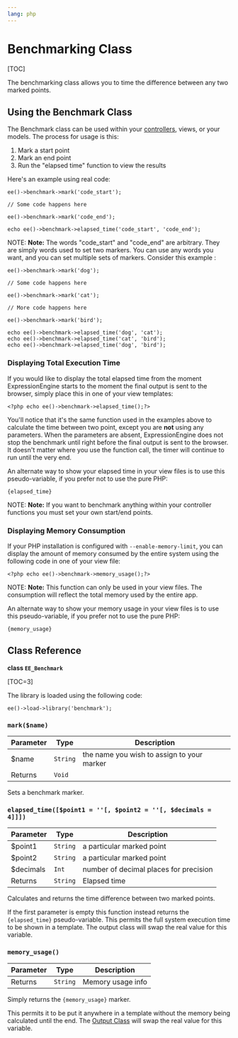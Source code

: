 ```yaml
---
lang: php
---
```


<!--
    This source file is part of the open source project
    ExpressionEngine User Guide (https://github.com/ExpressionEngine/ExpressionEngine-User-Guide)

    @link      https://expressionengine.com/
    @copyright Copyright (c) 2003-2020, Packet Tide, LLC (https://packettide.com)
    @license   https://expressionengine.com/license Licensed under Apache License, Version 2.0
-->

# Benchmarking Class

[TOC]

The benchmarking class allows you to time the difference between any two marked points.

## Using the Benchmark Class

The Benchmark class can be used within your [controllers](development/legacy/controllers.md), views, or your models. The process for usage is this:

1.  Mark a start point
2.  Mark an end point
3.  Run the "elapsed time" function to view the results

Here's an example using real code:

    ee()->benchmark->mark('code_start');

    // Some code happens here

    ee()->benchmark->mark('code_end');

    echo ee()->benchmark->elapsed_time('code_start', 'code_end');

NOTE: **Note:** The words "code_start" and "code_end" are arbitrary. They are simply words used to set two markers. You can use any words you want, and you can set multiple sets of markers. Consider this example :

    ee()->benchmark->mark('dog');

    // Some code happens here

    ee()->benchmark->mark('cat');

    // More code happens here

    ee()->benchmark->mark('bird');

    echo ee()->benchmark->elapsed_time('dog', 'cat');
    echo ee()->benchmark->elapsed_time('cat', 'bird');
    echo ee()->benchmark->elapsed_time('dog', 'bird');

### Displaying Total Execution Time

If you would like to display the total elapsed time from the moment ExpressionEngine starts to the moment the final output is sent to the browser, simply place this in one of your view templates:

    <?php echo ee()->benchmark->elapsed_time();?>

You'll notice that it's the same function used in the examples above to calculate the time between two point, except you are **not** using any parameters. When the parameters are absent, ExpressionEngine does not stop the benchmark until right before the final output is sent to the browser. It doesn't matter where you use the function call, the timer will continue to run until the very end.

An alternate way to show your elapsed time in your view files is to use this pseudo-variable, if you prefer not to use the pure PHP:

    {elapsed_time}

NOTE: **Note:** If you want to benchmark anything within your controller functions you must set your own start/end points.

### Displaying Memory Consumption

If your PHP installation is configured with `--enable-memory-limit`, you can display the amount of memory consumed by the entire system using the following code in one of your view file:

    <?php echo ee()->benchmark->memory_usage();?>

NOTE: **Note:** This function can only be used in your view files. The consumption will reflect the total memory used by the entire app.

An alternate way to show your memory usage in your view files is to use this pseudo-variable, if you prefer not to use the pure PHP:

    {memory_usage}

## Class Reference

**class `EE_Benchmark`**

[TOC=3]

The library is loaded using the following code:

    ee()->load->library('benchmark');

### `mark($name)`

| Parameter | Type     | Description                                |
| --------- | -------- | ------------------------------------------ |
| \$name    | `String` | the name you wish to assign to your marker |
| Returns   | `Void`   |                                            |

Sets a benchmark marker.

### `elapsed_time([$point1 = ''[, $point2 = ''[, $decimals = 4]]])`

| Parameter  | Type     | Description                            |
| ---------- | -------- | -------------------------------------- |
| \$point1   | `String` | a particular marked point              |
| \$point2   | `String` | a particular marked point              |
| \$decimals | `Int`    | number of decimal places for precision |
| Returns    | `String` | Elapsed time                           |

Calculates and returns the time difference between two marked points.

If the first parameter is empty this function instead returns the `{elapsed_time}` pseudo-variable. This permits the full system execution time to be shown in a template. The output class will swap the real value for this variable.

### `memory_usage()`

| Parameter | Type     | Description       |
| --------- | -------- | ----------------- |
| Returns   | `String` | Memory usage info |

Simply returns the `{memory_usage}` marker.

This permits it to be put it anywhere in a template without the memory being calculated until the end. The [Output Class](/development/legacy/libraries/output.md) will swap the real value for this variable.
